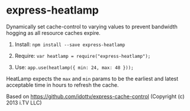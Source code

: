 express-heatlamp
=====================

Dynamically set cache-control to varying values to prevent bandwidth hogging as all resource caches expire.

1. Install: `npm install --save express-heatlamp`

2. Require: `var heatlamp = require("express-heatlamp");`

3. Use: `app.use(heatlamp({ min: 24, max: 48 }));`

HeatLamp expects the `max` and `min` params to be the earliest and latest acceptable time in hours to refresh the cache.

Based on https://github.com/idottv/express-cache-control (Copyright (c) 2013 i.TV LLC)
